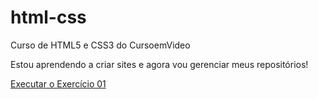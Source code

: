 # html-css
 Curso de HTML5 e CSS3 do CursoemVideo

Estou aprendendo a criar sites e agora vou gerenciar meus repositórios!

<a href="https://emanuellyvelasco.github.io/html-css/exercicios/ex001/">Executar o Exercício 01</a>